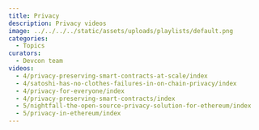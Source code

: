 ```yaml
---
title: Privacy
description: Privacy videos
image: ../../../../static/assets/uploads/playlists/default.png
categories:
  - Topics
curators:
  - Devcon team
videos:
  - 4/privacy-preserving-smart-contracts-at-scale/index
  - 4/satoshi-has-no-clothes-failures-in-on-chain-privacy/index
  - 4/privacy-for-everyone/index
  - 4/privacy-preserving-smart-contracts/index
  - 5/nightfall-the-open-source-privacy-solution-for-ethereum/index
  - 5/privacy-in-ethereum/index
---
```


